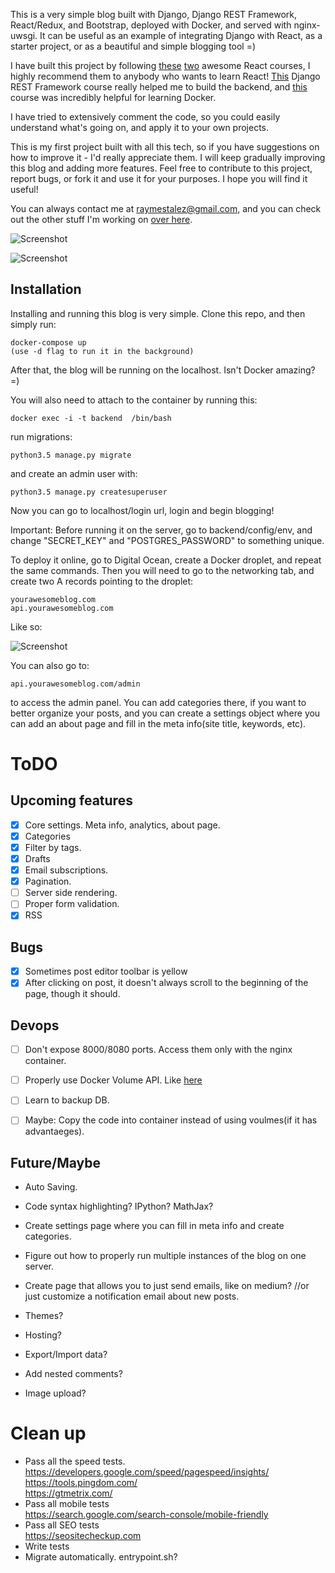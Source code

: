 This is a very simple blog built with Django, Django REST Framework, React/Redux, and Bootstrap, deployed with Docker, and served with nginx-uwsgi. It can be useful as an example of integrating Django with React, as a starter project, or as a beautiful and simple blogging tool =)

I have built this project by following [these](https://www.udemy.com/react-redux/)  [two](https://www.udemy.com/react-redux-tutorial/) awesome React courses, I highly recommend them to anybody who wants to learn React! [This](https://teamtreehouse.com/library/django-rest-framework)  Django REST Framework course really helped me to build the backend, and [this](https://www.udemy.com/docker-tutorial-for-devops-run-docker-containers/) course was incredibly helpful for learning Docker.

I have tried to extensively comment the code, so you could easily understand what's going on, and apply it to your own projects.

This is my first project built with all this tech, so if you have suggestions on how to improve it - I'd really appreciate them. I will keep gradually improving this blog and adding more features. Feel free to  contribute to this project, report bugs, or fork it and use it for your purposes. I hope you will find it useful!

You can always contact me at raymestalez@gmail.com, and you can check out the other stuff I'm working on [over here](http://rayalez.com).

<!-- 
You can check out the demo [here](). You can [login]() with username "admin" and password "1234" to try creating and editing posts(please be nice, don't post anything that might offend anybody).
 -->

![Screenshot](https://raw.githubusercontent.com/raymestalez/django-react-blog/master/assets/blog-screenshot-2.png)

![Screenshot](https://raw.githubusercontent.com/raymestalez/django-react-blog/master/assets/blog-screenshot-5.png)



## Installation

Installing and running this blog is very simple. Clone this repo, and then simply run:

	docker-compose up
	(use -d flag to run it in the background)

After that, the blog will be running on the localhost. Isn't Docker amazing? =)

You will also need to attach to the container by running this:

	docker exec -i -t backend  /bin/bash

run migrations:

	python3.5 manage.py migrate

and create an admin user with:

	python3.5 manage.py createsuperuser

Now you can go to localhost/login url, login and begin blogging!

Important: Before running it on the server, go to backend/config/env, and change "SECRET_KEY" and "POSTGRES\_PASSWORD" to something unique.

To deploy it online, go to Digital Ocean, create a Docker droplet, and repeat the same commands. Then you will need to go to the networking tab, and create two A records pointing to the droplet:

	yourawesomeblog.com
	api.yourawesomeblog.com

Like so:

![Screenshot](https://raw.githubusercontent.com/raymestalez/django-react-blog/master/assets/dns-records.png)


You can also go to:

    api.yourawesomeblog.com/admin

to access the admin panel. You can add categories there, if you want to better organize your posts, and you can create a settings object where you can add an about page and fill in the meta info(site title, keywords, etc).

# ToDO

## Upcoming features
- [X] Core settings. Meta info, analytics, about page.
- [X] Categories
- [X] Filter by tags.
- [X] Drafts
- [X] Email subscriptions.
- [X] Pagination.
- [ ] Server side rendering.
- [ ] Proper form validation.
- [X] RSS

## Bugs
- [X] Sometimes post editor toolbar is yellow
- [X] After clicking on post, it doesn't always scroll to the beginning of the page, though it should.

## Devops
- [ ] Don't expose 8000/8080 ports. Access them only with the nginx container.
- [ ] Properly use Docker Volume API. Like [here](https://github.com/quecolectivo/server/blob/master/docker-compose-prod.yml#L12)  
- [ ] Learn to backup DB.
- [ ] Maybe: Copy the code into container instead of using voulmes(if it has advantaeges).


## Future/Maybe
- Auto Saving.
- Code syntax highlighting? IPython? MathJax?  
- Create settings page where you can fill in meta info and create categories.
- Figure out how to properly run multiple instances of the blog on one server.
  
- Create page that allows you to just send emails, like on medium?
  //or just customize a notification email about new posts.
- Themes?
- Hosting?
- Export/Import data?
- Add nested comments?
- Image upload?


# Clean up
- Pass all the speed tests.  
  https://developers.google.com/speed/pagespeed/insights/  
  https://tools.pingdom.com/  
  https://gtmetrix.com/  
- Pass all mobile tests  
  https://search.google.com/search-console/mobile-friendly
- Pass all SEO tests  
  https://seositecheckup.com
- Write tests
- Migrate automatically. entrypoint.sh?



